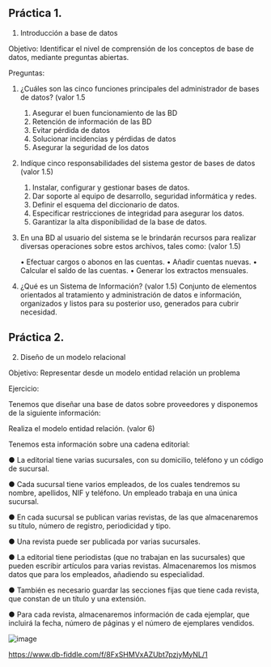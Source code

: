 ## Práctica 1.

1. Introducción a base de datos

Objetivo: Identificar el nivel de comprensión de los conceptos de base de datos,
mediante preguntas abiertas.
 
Preguntas:

1. ¿Cuáles son las cinco funciones principales del administrador de bases de datos?
(valor 1.5

   1. Asegurar el buen funcionamiento de las BD
   2. Retención de información de las BD
   3. Evitar pérdida de datos
   4. Solucionar incidencias y pérdidas de datos
   5. Asegurar la seguridad de los datos

2. Indíque cinco responsabilidades del sistema gestor de bases de datos (valor 1.5)

    1. Instalar, configurar y gestionar bases de datos.
    2. Dar soporte al equipo de desarrollo, seguridad informática y redes.
    3. Definir el esquema del diccionario de datos.
    4. Especificar restricciones de integridad para asegurar los datos.
    5. Garantizar la alta disponibilidad de la base de datos.

3. En una BD al usuario del sistema se le brindarán recursos para realizar diversas
operaciones sobre estos archivos, tales como: (valor 1.5)

     • Efectuar cargos o abonos en las cuentas.
     • Añadir cuentas nuevas.
     • Calcular el saldo de las cuentas.
     • Generar los extractos mensuales.

4. ¿Qué es un Sistema de Información? (valor 1.5)
     Conjunto de elementos orientados al tratamiento y      administración de datos e información, organizados      y listos para su posterior uso, generados para          cubrir necesidad.
## Práctica 2.

2. Diseño de un modelo relacional

Objetivo: Representar desde un modelo entidad relación un problema


Ejercicio:

Tenemos que diseñar una base de datos sobre proveedores y disponemos de la siguiente
información:

Realiza el modelo entidad relación. (valor 6)

Tenemos esta información sobre una cadena editorial:

● La editorial tiene varias sucursales, con su domicilio, teléfono y un código de
sucursal.

● Cada sucursal tiene varios empleados, de los cuales tendremos su nombre,
apellidos, NIF y teléfono. Un empleado trabaja en una única sucursal.

● En cada sucursal se publican varias revistas, de las que almacenaremos su título,
número de registro, periodicidad y tipo.

● Una revista puede ser publicada por varias sucursales.

● La editorial tiene periodistas (que no trabajan en las sucursales) que pueden
escribir artículos para varias revistas. Almacenaremos los mismos datos que para
los empleados, añadiendo su especialidad.

● También es necesario guardar las secciones fijas que tiene cada revista, que
constan de un título y una extensión.

● Para cada revista, almacenaremos información de cada ejemplar, que incluirá la
fecha, número de páginas y el número de ejemplares vendidos.

![image](https://user-images.githubusercontent.com/104279806/170845384-8ae7ed40-1aec-4847-8c82-3cc31b416f14.png)

https://www.db-fiddle.com/f/8FxSHMVxAZUbt7pzjyMyNL/1

